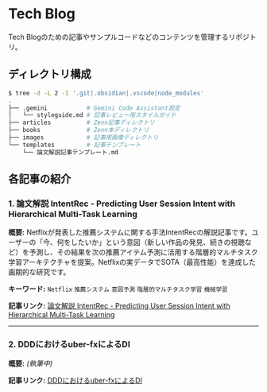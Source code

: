 # Tech Blog

Tech Blogのための記事やサンプルコードなどのコンテンツを管理するリポジトリ。

## ディレクトリ構成

```sh
$ tree -d -L 2 -I '.git|.obsidian|.vscode|node_modules'
.
├── .gemini           # Gemini Code Assistant設定
│   └── styleguide.md # 記事レビュー用スタイルガイド
├── articles          # Zenn記事ディレクトリ
├── books             # Zenn本ディレクトリ
├── images            # 記事用画像ディレクトリ
└── templates         # 記事テンプレート
    └── 論文解説記事テンプレート.md
```

## 各記事の紹介

### 1. 論文解説 IntentRec - Predicting User Session Intent with Hierarchical Multi-Task Learning

**概要:**
Netflixが発表した推薦システムに関する手法IntentRecの解説記事です。ユーザーの「今、何をしたいか」という意図（新しい作品の発見、続きの視聴など）を予測し、その結果を次の推薦アイテム予測に活用する階層的マルチタスク学習アーキテクチャを提案。Netflixの実データでSOTA（最高性能）を達成した画期的な研究です。

**キーワード:** `Netflix` `推薦システム` `意図予測` `階層的マルチタスク学習` `機械学習`

**記事リンク:** [論文解説 IntentRec - Predicting User Session Intent with Hierarchical Multi-Task Learning](./articles/論文解説%20IntentRec%20-%20Predicting%20User%20Session%20Intent%20with%20Hierarchical%20Multi-Task%20Learning.md)

---

### 2. DDDにおけるuber-fxによるDI

**概要:**
*(執筆中)*

**記事リンク:** [DDDにおけるuber-fxによるDI](./articles/DDDにおけるuber-fxによるDI.md)
